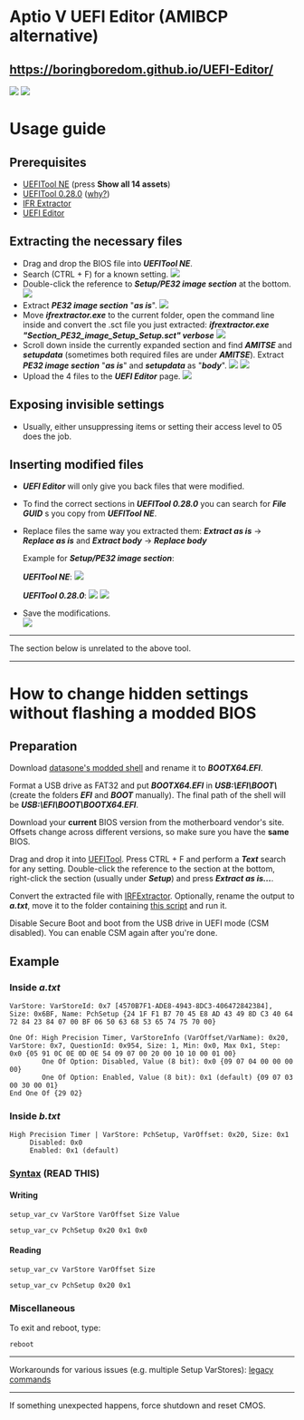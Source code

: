 # Aptio V UEFI Editor (AMIBCP alternative)

## https://boringboredom.github.io/UEFI-Editor/

![](./images/showcase/1.png)
![](./images/showcase/2.png)

# Usage guide

## Prerequisites

- [UEFITool NE](https://github.com/LongSoft/UEFITool/releases) (press **Show all 14 assets**)
- [UEFITool 0.28.0](https://github.com/LongSoft/UEFITool/releases/tag/0.28.0) ([why?](https://github.com/LongSoft/UEFITool/issues/67#issuecomment-268906461))
- [IFR Extractor](https://github.com/LongSoft/IFRExtractor-RS/releases)
- [UEFI Editor](https://boringboredom.github.io/UEFI-Editor/)

## Extracting the necessary files

- Drag and drop the BIOS file into **_UEFITool NE_**.
- Search (CTRL + F) for a known setting.
  ![](./images/extraction/1.png)
- Double-click the reference to **_Setup/PE32 image section_** at the bottom.
  ![](./images/extraction/2.png)
- Extract **_PE32 image section_** "**_as is_**".
  ![](./images/extraction/3.png)
- Move **_ifrextractor.exe_** to the current folder, open the command line inside and convert the .sct file you just extracted: **_ifrextractor.exe "Section_PE32_image_Setup_Setup.sct" verbose_**
  ![](./images/extraction/4.png)
- Scroll down inside the currently expanded section and find **_AMITSE_** and **_setupdata_** (sometimes both required files are under **_AMITSE_**). Extract **_PE32 image section_** "**_as is_**" and **_setupdata_** as "**_body_**".
  ![](./images/extraction/5.png)
  ![](./images/extraction/6.png)
- Upload the 4 files to the **_UEFI Editor_** page.
  ![](./images/extraction/7.png)

## Exposing invisible settings

- Usually, either unsuppressing items or setting their access level to 05 does the job.

## Inserting modified files

- **_UEFI Editor_** will only give you back files that were modified.
- To find the correct sections in **_UEFITool 0.28.0_** you can search for **_File GUID_** s you copy from **_UEFITool NE_**.
- Replace files the same way you extracted them: **_Extract as is_** -> **_Replace as is_** and **_Extract body_** -> **_Replace body_**

  Example for **_Setup/PE32 image section_**:

  **_UEFITool NE_**:
  ![](./images/insertion/1.png)

  **_UEFITool 0.28.0_**:
  ![](./images/insertion/2.png)
  ![](./images/insertion/3.png)

- Save the modifications.  
  ![](./images/insertion/4.png)

---

The section below is unrelated to the above tool.

---

# How to change hidden settings without flashing a modded BIOS

## Preparation

Download [datasone's modded shell](https://github.com/datasone/grub-mod-setup_var/releases) and rename it to **_BOOTX64.EFI_**.

Format a USB drive as FAT32 and put **_BOOTX64.EFI_** in **_USB:\EFI\BOOT\\_** (create the folders **_EFI_** and **_BOOT_** manually). The final path of the shell will be **_USB:\EFI\BOOT\BOOTX64.EFI_**.

Download your **current** BIOS version from the motherboard vendor's site. Offsets change across different versions, so make sure you have the **same** BIOS.

Drag and drop it into [UEFITool](https://github.com/LongSoft/UEFITool/releases). Press CTRL + F and perform a **_Text_** search for any setting. Double-click the reference to the section at the bottom, right-click the section (usually under **_Setup_**) and press **_Extract as is..._**.

Convert the extracted file with [IRFExtractor](https://github.com/LongSoft/Universal-IFR-Extractor/releases). Optionally, rename the output to **_a.txt_**, move it to the folder containing [this script](https://github.com/BoringBoredom/IFR-Formatter/releases) and run it.

Disable Secure Boot and boot from the USB drive in UEFI mode (CSM disabled). You can enable CSM again after you're done.

## Example

### Inside _a.txt_

```
VarStore: VarStoreId: 0x7 [4570B7F1-ADE8-4943-8DC3-406472842384], Size: 0x6BF, Name: PchSetup {24 1F F1 B7 70 45 E8 AD 43 49 8D C3 40 64 72 84 23 84 07 00 BF 06 50 63 68 53 65 74 75 70 00}
```

```
One Of: High Precision Timer, VarStoreInfo (VarOffset/VarName): 0x20, VarStore: 0x7, QuestionId: 0x954, Size: 1, Min: 0x0, Max 0x1, Step: 0x0 {05 91 0C 0E 0D 0E 54 09 07 00 20 00 10 10 00 01 00}
        One Of Option: Disabled, Value (8 bit): 0x0 {09 07 04 00 00 00 00}
        One Of Option: Enabled, Value (8 bit): 0x1 (default) {09 07 03 00 30 00 01}
End One Of {29 02}
```

### Inside _b.txt_

```
High Precision Timer | VarStore: PchSetup, VarOffset: 0x20, Size: 0x1
     Disabled: 0x0
     Enabled: 0x1 (default)
```

### [Syntax](https://github.com/datasone/grub-mod-setup_var#setup_var_cv) (READ THIS)

#### Writing

```
setup_var_cv VarStore VarOffset Size Value
```

```
setup_var_cv PchSetup 0x20 0x1 0x0
```

#### Reading

```
setup_var_cv VarStore VarOffset Size
```

```
setup_var_cv PchSetup 0x20 0x1
```

### Miscellaneous

To exit and reboot, type:

```
reboot
```

---

Workarounds for various issues (e.g. multiple Setup VarStores): [legacy commands](https://github.com/datasone/grub-mod-setup_var#legacy-commands)

---

If something unexpected happens, force shutdown and reset CMOS.

